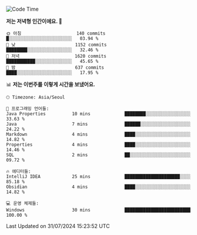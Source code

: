   <!--START_SECTION:waka-->
![Code Time](http://img.shields.io/badge/Code%20Time-427%20hrs%206%20mins-blue)

**저는 저녁형 인간이에요. 🦉** 

```text
🌞 아침                     140 commits         █░░░░░░░░░░░░░░░░░░░░░░░░   03.94 % 
🌆 낮　                     1152 commits        ████████░░░░░░░░░░░░░░░░░   32.46 % 
🌃 저녁                     1620 commits        ███████████░░░░░░░░░░░░░░   45.65 % 
🌙 밤　                     637 commits         ████░░░░░░░░░░░░░░░░░░░░░   17.95 % 
```


📊 **저는 이번주를 이렇게 시간을 보냈어요.** 

```text
🕑︎ Timezone: Asia/Seoul

💬 프로그래밍 언어들: 
Java Properties          10 mins             ████████░░░░░░░░░░░░░░░░░   33.63 % 
Java                     7 mins              ██████░░░░░░░░░░░░░░░░░░░   24.22 % 
Markdown                 4 mins              ████░░░░░░░░░░░░░░░░░░░░░   14.82 % 
Properties               4 mins              ████░░░░░░░░░░░░░░░░░░░░░   14.46 % 
SQL                      2 mins              ██░░░░░░░░░░░░░░░░░░░░░░░   09.72 % 

🔥 에디터들: 
IntelliJ IDEA            25 mins             █████████████████████░░░░   85.18 % 
Obsidian                 4 mins              ████░░░░░░░░░░░░░░░░░░░░░   14.82 % 

💻 운영 체제들: 
Windows                  30 mins             █████████████████████████   100.00 % 
```


 Last Updated on 31/07/2024 15:23:52 UTC
<!--END_SECTION:waka-->
